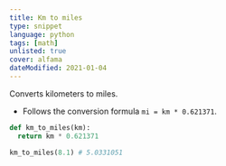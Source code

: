```yaml
---
title: Km to miles
type: snippet
language: python
tags: [math]
unlisted: true
cover: alfama
dateModified: 2021-01-04
---
```


Converts kilometers to miles.

- Follows the conversion formula `mi = km * 0.621371`.

```py
def km_to_miles(km):
  return km * 0.621371
```

```py
km_to_miles(8.1) # 5.0331051
```
